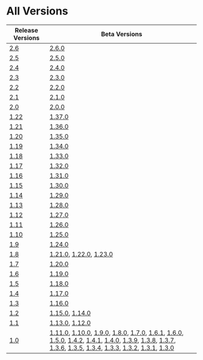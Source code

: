 # All Versions

| Release Versions        | Beta Versions                                                                                                                                                                                                                                                                                                                                                                                                                                                                                                                 |
|------------------|-------------------------------------------------------------------------------------------------------------------------------------------------------------------------------------------------------------------------------------------------------------------------------------------------------------------------------------------------------------------------------------------------------------------------------------------------------------------------------------------------------------------------------|
| [2.6](Release/2-6.md)   | [2.6.0](Beta/2-6-0.md)                                                                                                                                                                                                                                      |
| [2.5](Release/2-5.md)   | [2.5.0](Beta/2-5-0.md)                                                                                                                                                                                                                                      |
| [2.4](Release/2-4.md)   | [2.4.0](Beta/2-4-0.md)                                                                                                                                                                                                                                      |
| [2.3](Release/2-3.md)   | [2.3.0](Beta/2-3-0.md)                                                                                                                                                                                                                                      |
| [2.2](Release/2-2.md)   | [2.2.0](Beta/2-2-0.md)                                                                                                                                                                                                                                      |
| [2.1](Release/2-1.md)   | [2.1.0](Beta/2-1-0.md)                                                                                                                                                                                                                                      |
| [2.0](Release/2-0.md)   | [2.0.0](Beta/2-0-0.md)                                                                                                                                                                                                                                      |
| [1.22](Release/1-22.md) | [1.37.0](Beta/1-37-0.md)                                                                                                                                                                                                                                    |
| [1.21](Release/1-21.md) | [1.36.0](Beta/1-36-0.md)                                                                                                                                                                                                                                    |
| [1.20](Release/1-20.md) | [1.35.0](Beta/1-35-0.md)                                                                                                                                                                                                                                    |
| [1.19](Release/1-19.md) | [1.34.0](Beta/1-34-0.md)                                                                                                                                                                                                                                    |
| [1.18](Release/1-18.md) | [1.33.0](Beta/1-33-0.md)                                                                                                                                                                                                                                    |
| [1.17](Release/1-17.md) | [1.32.0](Beta/1-32-0.md)                                                                                                                                                                                                                                    |
| [1.16](Release/1-16.md) | [1.31.0](Beta/1-31-0.md)                                                                                                                                                                                                                                    |
| [1.15](Release/1-15.md) | [1.30.0](Beta/1-30-0.md)                                                                                                                                                                                                                                    |
| [1.14](Release/1-14.md) | [1.29.0](Beta/1-29-0.md)                                                                                                                                                                                                                                    |
| [1.13](Release/1-13.md) | [1.28.0](Beta/1-28-0.md)                                                                                                                                                                                                                                    |
| [1.12](Release/1-12.md) | [1.27.0](Beta/1-27-0.md)                                                                                                                                                                                                                                    |
| [1.11](Release/1-11.md) | [1.26.0](Beta/1-26-0.md)                                                                                                                                                                                                                                    |
| [1.10](Release/1-10.md) | [1.25.0](Beta/1-25-0.md)                                                                                                                                                                                                                                    |
| [1.9](Release/1-9.md)   | [1.24.0](Beta/1-24-0.md)                                                                                                                                                                                                                                    |
| [1.8](Release/1-8.md)   | [1.21.0](Beta/1-21-0.md), [1.22.0](Beta/1-22-0.md), [1.23.0](Beta/1-23-0.md)                                                                                                                                                                                |
| [1.7](Release/1-7.md)   | [1.20.0](Beta/1-20-0.md)                                                                                                                                                                                                                                    |
| [1.6](Release/1-6.md)   | [1.19.0](Beta/1-19-0.md)                                                                                                                                                                                                                                    |
| [1.5](Release/1-5.md)   | [1.18.0](Beta/1-18-0.md)                                                                                                                                                                                                                                    |
| [1.4](Release/1-4.md)   | [1.17.0](Beta/1-17-0.md)                                                                                                                                                                                                                                    |
| [1.3](Release/1-3.md)   | [1.16.0](Beta/1-16-0.md)                                                                                                                                                                                                                                    |
| [1.2](Release/1-2.md)   | [1.15.0](Beta/1-15-0.md), [1.14.0](Beta/1-14-0.md)                                                                                                                                                                                                          |
| [1.1](Release/1-1.md)   | [1.13.0](Beta/1-13-0.md), [1.12.0](Beta/1-12-0.md)                                                                                                                                                                                                          |
| [1.0](Release/1-0.md)   | [1.11.0](Beta/1-11-0.md), [1.10.0](Beta/1-10-0.md), [1.9.0](Beta/1-9-0.md), [1.8.0](Beta/1-8-0.md), [1.7.0](Beta/1-7-0.md), [1.6.1](Beta/1-6-1.md), [1.6.0](Beta/1-6-0.md), [1.5.0](Beta/1-5-0.md), [1.4.2](Beta/1-4-2.md), [1.4.1](Beta/1-4-1.md),  [1.4.0](Beta/1-4-0.md), [1.3.9](Beta/1-3-9.md), [1.3.8](Beta/1-3-8.md), [1.3.7](Beta/1-3-7.md), [1.3.6](Beta/1-3-6.md), [1.3.5](Beta/1-3-5.md), [1.3.4](Beta/1-3-4.md), [1.3.3](Beta/1-3-3.md), [1.3.2](Beta/1-3-2.md),  [1.3.1](Beta/1-3-1.md),  [1.3.0](Beta/1-3-0.md)      |
